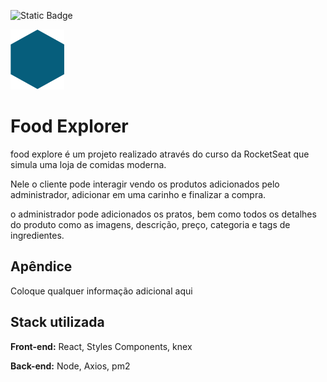 ![Static Badge](https://img.shields.io/badge/In%20Development-purple)

![Logo](/src/assets/logo.svg)



# Food Explorer 

food explore é um projeto realizado através do curso da RocketSeat que simula uma loja de comidas moderna.

Nele o cliente pode interagir vendo os produtos adicionados pelo administrador, adicionar em uma carinho e finalizar a compra.

o administrador pode adicionados os pratos, bem como todos os detalhes do produto como as imagens, descrição, preço, categoria e tags de ingredientes.




## Apêndice

Coloque qualquer informação adicional aqui


## Stack utilizada

**Front-end:** 
React, 
Styles Components, 
knex


**Back-end:** Node, Axios, pm2

